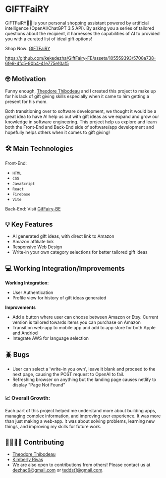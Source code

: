 # GIFTFaiRY
GIFTFaiRY🧚🏻 is your personal shopping assistant powered by artificial intelligence (OpenAI/ChatGPT 3.5 API). By asking you a series of tailored questions about the recipient, it harnesses the capabilities of AI to provided you with a curated list of ideal gift options! 

Shop Now: [GIFTFaiRY](https://giftfairy.netlify.app/)


https://github.com/kekedezha/GiftFairy-FE/assets/105559393/5708a738-6fe9-4fc5-90b4-41e775e10af5


## 🤓 Motivation
Funny enough, [Theodore Thibodeau](https://github.com/TheoThibodeau) and I created this project to make up for his lack of gift giving skills especially when it came to him getting a present for his mom. 

Both transitioning over to software development, we thought it would be a great idea to have AI help us out with gift ideas as we expand and grow our knowledge in software engineering. This project help us explore and learn both the Front-End and Back-End side of software/app development and hopefully helps others when it comes to gift giving! 

## 🛠️ Main Technologies
Front-End: 
  - `HTML`
  - `CSS`
  - `JavaScript`
  - `React`
  - `Firebase`
  - `Vite`
  
Back-End: Visit [GifFairy-BE](https://github.com/kekedezha/GiftFairy-BE)

## 💡 Key Features
- AI generated gift ideas, with direct link to Amazon
- Amazon affiliate link
- Responsive Web Design
- Write-in your own category selections for better tailored gift ideas 

## 💻 Working Integration/Improvements

**Working Integration:**
  - User Authentication 
  - Profile view for history of gift ideas generated

**Improvements**
  - Add a button where user can choose between Amazon or Etsy. Current version is tailored towards items you can purchase on Amazon
  - Transition web-app to mobile app and add to app store for both Apple and Andriod
  - Integrate AWS for language selection
## 🪲 Bugs

- User can select a 'write-in you own', leave it blank and proceed to the next page, causing the POST request to OpenAI to fail.
- Refreshing browser on anything but the landing page causes netlify to display "Page Not Found"

### 📈 Overall Growth:

Each part of this project helped me understand more about building apps, managing complex information, and improving user experience. It was more than just making a web-app. It was about solving problems, learning new things, and improving my skills for future work.

## 🫱🏼‍🫲🏽 Contributing 
- [Theodore Thibodeau](https://github.com/TheoThibodeau)
- [Kimberly Rivas](https://github.com/rivkj)
- We are also open to contributions from others! Please contact us at [dezhac6@gmail.com](mailto:dezha6@gmail.com) or [teddst1@gmail.com](mailto:teddst1@gmail.com).
